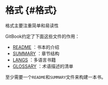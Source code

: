 # 格式 {#格式}

格式主要注重简单和易读性

GitBook约定了下面这些文件的作用：

* [README](http://caibaojian.com/gitbook/format/format/introduction.md)
  ：书本的介绍
* [SUMMARY](http://caibaojian.com/gitbook/format/format/chapters.md)
  ：章节结构
* [LANGS](http://caibaojian.com/gitbook/format/format/languages.md)
  ：多语言书籍
* [GLOSSARY](http://caibaojian.com/gitbook/format/format/glossary.md)
  ：术语描述的清单

至少需要一个`README`和`SUMMARY`文件来构建一本书。

